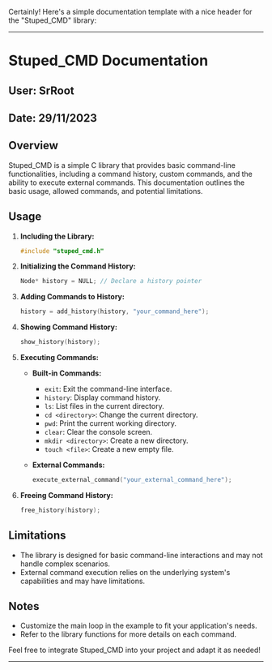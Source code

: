 Certainly! Here's a simple documentation template with a nice header for the "Stuped_CMD" library:

---

# Stuped_CMD Documentation

## User: SrRoot
## Date: 29/11/2023

## Overview

Stuped_CMD is a simple C library that provides basic command-line functionalities, including a command history, custom commands, and the ability to execute external commands. This documentation outlines the basic usage, allowed commands, and potential limitations.

## Usage

1. **Including the Library:**

    ```c
    #include "stuped_cmd.h"
    ```

2. **Initializing the Command History:**

    ```c
    Node* history = NULL; // Declare a history pointer
    ```

3. **Adding Commands to History:**

    ```c
    history = add_history(history, "your_command_here");
    ```

4. **Showing Command History:**

    ```c
    show_history(history);
    ```

5. **Executing Commands:**

    - **Built-in Commands:**
        - `exit`: Exit the command-line interface.
        - `history`: Display command history.
        - `ls`: List files in the current directory.
        - `cd <directory>`: Change the current directory.
        - `pwd`: Print the current working directory.
        - `clear`: Clear the console screen.
        - `mkdir <directory>`: Create a new directory.
        - `touch <file>`: Create a new empty file.

    - **External Commands:**
        ```c
        execute_external_command("your_external_command_here");
        ```

6. **Freeing Command History:**

    ```c
    free_history(history);
    ```

## Limitations

- The library is designed for basic command-line interactions and may not handle complex scenarios.
- External command execution relies on the underlying system's capabilities and may have limitations.

## Notes

- Customize the main loop in the example to fit your application's needs.
- Refer to the library functions for more details on each command.

Feel free to integrate Stuped_CMD into your project and adapt it as needed!

---
